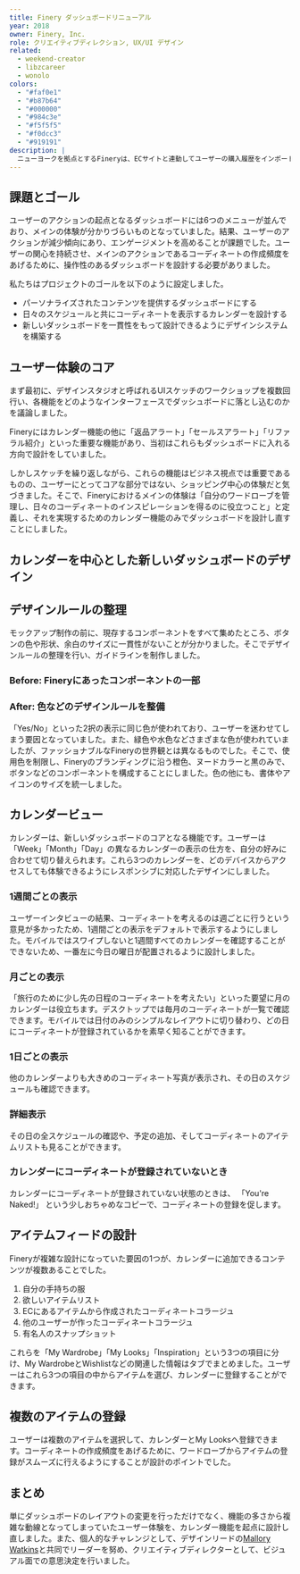 ```yaml
---
title: Finery ダッシュボードリニューアル
year: 2018
owner: Finery, Inc.
role: クリエイティブディレクション, UX/UI デザイン
related:
  - weekend-creator
  - libzcareer
  - wonolo
colors:
  - "#faf0e1"
  - "#b87b64"
  - "#000000"
  - "#984c3e"
  - "#f5f5f5"
  - "#f0dcc3"
  - "#919191"
description: |
  ニューヨークを拠点とするFineryは、ECサイトと連動してユーザーの購入履歴をインポートして自分の手持ちの服を管理し、コーディネートの作成ができるサービスです。機能の多さから複雑になってしまっていたユーザー体験を設計し直し、カレンダー機能を中心としたダッシュボードのリニューアル提案を行いました。クリエイティブの統括も担い、Fineryの世界観を表現する色や余白のサイズのルールを定めて、5人のデザイナーを率いてプロジェクトを進めました。
---
```


## 課題とゴール

<work-media name="current_dashboard.jpg" caption="リニューアル前のFineryのダッシュボード" />

ユーザーのアクションの起点となるダッシュボードには6つのメニューが並んでおり、メインの体験が分かりづらいものとなっていました。結果、ユーザーのアクションが減少傾向にあり、エンゲージメントを高めることが課題でした。ユーザーの関心を持続させ、メインのアクションであるコーディネートの作成頻度をあげるために、操作性のあるダッシュボードを設計する必要がありました。

私たちはプロジェクトのゴールを以下のように設定しました。

- パーソナライズされたコンテンツを提供するダッシュボードにする
- 日々のスケジュールと共にコーディネートを表示するカレンダーを設計する
- 新しいダッシュボードを一貫性をもって設計できるようにデザインシステムを構築する

## ユーザー体験のコア

まず最初に、デザインスタジオと呼ばれるUIスケッチのワークショップを複数回行い、各機能をどのようなインターフェースでダッシュボードに落とし込むのかを議論しました。

<work-media name="approach.jpg" alt="デザインスタジオの様子" />

Fineryにはカレンダー機能の他に「返品アラート」「セールスアラート」「リファラル紹介」といった重要な機能があり、当初はこれらもダッシュボードに入れる方向で設計をしていました。

しかしスケッチを繰り返しながら、これらの機能はビジネス視点では重要であるものの、ユーザーにとってコアな部分ではない、ショッピング中心の体験だと気づきました。そこで、Fineryにおけるメインの体験は「自分のワードローブを管理し、日々のコーディネートのインスピレーションを得るのに役立つこと」と定義し、それを実現するためのカレンダー機能のみでダッシュボードを設計し直すことにしました。

## カレンダーを中心とした新しいダッシュボードのデザイン

<work-media name="mockup_desktop.jpg" alt="デスクトップ版の新しいダッシュボードデザイン" />

<work-media name="mockup_mobile.gif" alt="モバイル版の新しいダッシュボードデザイン" />

## デザインルールの整理

モックアップ制作の前に、現存するコンポーネントをすべて集めたところ、ボタンの色や形状、余白のサイズに一貫性がないことが分かりました。そこでデザインルールの整理を行い、ガイドラインを制作しました。

### Before: Fineryにあったコンポーネントの一部

<work-media name="audit_component.jpg" alt="集めたFineryのコンポーネントの一部" />

### After: 色などのデザインルールを整備

「Yes/No」といった2択の表示に同じ色が使われており、ユーザーを迷わせてしまう要因となっていました。また、緑色や水色などさまざまな色が使われていましたが、ファッショナブルなFineryの世界観とは異なるものでした。そこで、使用色を制限し、Fineryのブランディングに沿う橙色、ヌードカラーと黒のみで、ボタンなどのコンポーネントを構成することにしました。色の他にも、書体やアイコンのサイズを統一しました。

<work-media name="design_system_components.png,design_system_colors.png,design_system_typography_icon.png" />

## カレンダービュー

カレンダーは、新しいダッシュボードのコアとなる機能です。ユーザーは「Week」「Month」「Day」の異なるカレンダーの表示の仕方を、自分の好みに合わせて切り替えられます。これら3つのカレンダーを、どのデバイスからアクセスしても体験できるようにレスポンシブに対応したデザインにしました。

### 1週間ごとの表示

ユーザーインタビューの結果、コーディネートを考えるのは週ごとに行うという意見が多かったため、1週間ごとの表示をデフォルトで表示するようにしました。モバイルではスワイプしないと1週間すべてのカレンダーを確認することができないため、一番左に今日の曜日が配置されるように設計しました。

<work-media name="calendar_responsive_week_mobile.jpg,calendar_responsive_week_desktop.jpg" />

### 月ごとの表示

「旅行のために少し先の日程のコーディネートを考えたい」といった要望に月のカレンダーは役立ちます。デスクトップでは毎月のコーディネートが一覧で確認できます。モバイルでは日付のみのシンプルなレイアウトに切り替わり、どの日にコーディネートが登録されているかを素早く知ることができます。

<work-media name="calendar_responsive_month_desktop.jpg,calendar_responsive_month_mobile.jpg" />

### 1日ごとの表示

他のカレンダーよりも大きめのコーディネート写真が表示され、その日のスケジュールも確認できます。

<work-media name="calendar_responsive_day_mobile.jpg,calendar_responsive_day_desktop.jpg" />

### 詳細表示

その日の全スケジュールの確認や、予定の追加、そしてコーディネートのアイテムリストも見ることができます。

<work-media name="calendar_detail.jpg" />

### カレンダーにコーディネートが登録されていないとき

カレンダーにコーディネートが登録されていない状態のときは、 「You're Naked!」 という少しおちゃめなコピーで、コーディネートの登録を促します。

<work-media name="calendar_empty.jpg" alt="コーディネートが登録されていない時のカレンダー" />

## アイテムフィードの設計

<work-media name="feed.jpg" alt="3つのアイテムフィード" />

Fineryが複雑な設計になっていた要因の1つが、カレンダーに追加できるコンテンツが複数あることでした。

1. 自分の手持ちの服
1. 欲しいアイテムリスト
1. ECにあるアイテムから作成されたコーディネートコラージュ
1. 他のユーザーが作ったコーディネートコラージュ
1. 有名人のスナップショット

これらを「My Wardrobe」「My Looks」「Inspiration」という3つの項目に分け、My WardrobeとWishlistなどの関連した情報はタブでまとめました。ユーザーはこれら3つの項目の中からアイテムを選び、カレンダーに登録することができます。

## 複数のアイテムの登録

ユーザーは複数のアイテムを選択して、カレンダーとMy Looksへ登録できます。コーディネートの作成頻度をあげるために、ワードローブからアイテムの登録がスムーズに行えるようにすることが設計のポイントでした。

<work-media name="multiple_select.gif" alt="アイテムの複数選択のインタラクション" />

## まとめ

単にダッシュボードのレイアウトの変更を行っただけでなく、機能の多さから複雑な動線となってしまっていたユーザー体験を、カレンダー機能を起点に設計し直しました。また、個人的なチャレンジとして、デザインリードの<a href="https://www.mallorywatkins.com/" target="_blank">Mallory Watkins</a>と共同でリーダーを努め、クリエイティブディレクターとして、ビジュアル面での意思決定を行いました。
